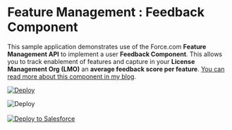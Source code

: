 # Feature Management : Feedback Component

This sample application demonstrates use of the Force.com **Feature Management API** to implement a user **Feedback Component**. This allows you to track enablement of features and capture in your **License Management Org (LMO)** an **average feedback score per feature**. [You can read more about this component in my blog](https://andyinthecloud.com/2018/01/28/adding-user-feedback-to-your-package/).

[![Deploy](https://deploy-to-sfdx.com/dist/assets/images/DeployToSFDX.svg)](https://deploy-to-sfdx.com)

![Deploy](https://andrewfawcett.files.wordpress.com/2018/01/featureactivate.gif?w=820&zoom=2)
<br>
</br>
<a href="https://githubsfdeploy.herokuapp.com?owner=hiepllp&repo=https://github.com/hiepllp/fmfc">
  <img alt="Deploy to Salesforce"
       src="https://raw.githubusercontent.com/afawcett/githubsfdeploy/master/deploy.png">
</a>
